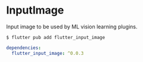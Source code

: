 # InputImage

Input image to be used by ML vision learning plugins.

```
$ flutter pub add flutter_input_image
```

```yaml
dependencies:
  flutter_input_image: ^0.0.3
```